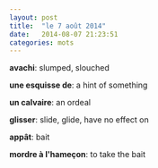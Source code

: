 ```yaml
---
layout: post
title:  "le 7 août 2014"
date:   2014-08-07 21:23:51
categories: mots
---
```


**avachi**: slumped, slouched

**une esquisse de**: a hint of something

**un calvaire**: an ordeal

**glisser**: slide, glide, have no effect on

**appât**: bait

**mordre à l'hameçon**: to take the bait
